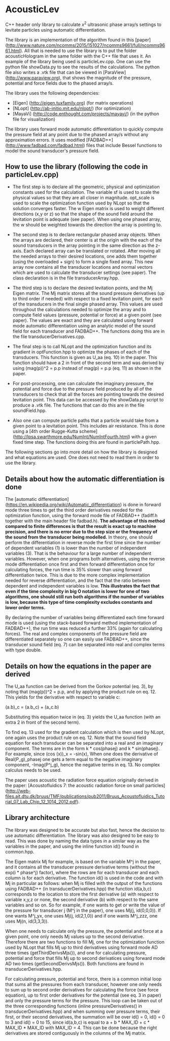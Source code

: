 

<style TYPE="text/css">
    code.has-jax {font: inherit; font-size: 100%; background: inherit; border: inherit;}
</style>
<script type="text/x-mathjax-config">
    MathJax.Hub.Config({
        tex2jax: {
            inlineMath: [['$','$'], ['\\(','\\)']],
            skipTags: ['script', 'noscript', 'style', 'textarea', 'pre'] // removed 'code' entry
        }
    });
    MathJax.Hub.Queue(function() {
        var all = MathJax.Hub.getAllJax(), i;
        for(i = 0; i < all.length; i += 1) {
            all[i].SourceElement().parentNode.className += ' has-jax';
        }
    });
</script>
<script type="text/javascript" src="http://cdn.mathjax.org/mathjax/latest/MathJax.js?config=TeX-AMS-MML_HTMLorMML"></script>



# AcousticLev
C++ header only library to calculate $x^2$ ultrasonic phase array/s settings to levitate particles using automatic differentiation.

The library is an implementation of the algorithm found in this [paper] (http://www.nature.com/ncomms/2015/151027/ncomms9661/full/ncomms9661.html). 
All that is needed to use the library is to put the folder acousticHologram in the same folder with the C++ file that uses it. An example of the library being used is particleLev.cpp. One can use the python file showData.py to see the results of the calculations. The python file also writes a .vtk file that can be viewed in [ParaView] (http://www.paraview.org), that shows the magnitude of the pressure, potential and force fields due to the phased array/s.

The library uses the following dependencies:
* [Eigen] (http://eigen.tuxfamily.org) (for matrix operations)
* [NLopt] (http://ab-initio.mit.edu/nlopt/) (for optimization)
* [MayaVi] (http://code.enthought.com/projects/mayavi/) (in the python file for visualization)

The library uses forward mode automatic differentiation to quickly compute the pressure field at any point due to the phased array/s without any approximation errors. It uses modified [FADBAD++] (http://www.fadbad.com/fadbad.html) files that include Bessel functions to model the sound transducer's pressure field.



## How to use the library (following the code in particleLev.cpp)
* The first step is to declare all the geometric, physical and optimization constants used for the calculation. The variable sf is used to scale the physical values so that they are all closer in magnitude. opt_scale is used to scale the optimization function used by NLopt so that the solution converges faster. The w Eigen matrix is used to weight different directions 
(x,y or z) so that the shape of the sound field around the levitation point is adequate (see paper). When using one phased array, the w should be weighted towards the direction the array is pointing to.

* The second step is to declare rectangular phased array objects. When the arrays are declared, their center is at the origin with the each of the sound transducers in the array pointing in the same direction as the z-axis. Each declared array can be translated or rotated. After moving all the needed arrays to their desired locations, one adds them together (using the overloaded + sign) to form a single fixed array. This new array now contains all the transducer locations and normal vectors which are used to calculate the transducer settings (see paper). The class declaration is in the file transducerArray.hpp.

* The third step is to declare the desired levitation points, and the Mj Eigen matrix. The Mj matrix stores all the sound pressure derivatives (up to third order if needed) with respect to a fixed levitation point, for each of the transducers in the final single phased array. This values are used throughout the calculations needed to optimize the array and to compute field values (pressure, potential or force) at a given point (see paper). The values are exact and they are calculated using forward mode automatic differentiation using an analytic model of the sound field for each transducer and FADBAD++. The functions doing this are in the file transducerDerivatives.cpp. 

* The final step is to call NLopt and the optimization function and its gradient in optFunction.hpp to optimize the phases of each of the transducers. This function is given as U_aa (eq. 10) in the paper. This function should have a 2 in front of the second term and was derived by using (mag(p))^2 = p.p instead of mag(p) = p.p (eq. 11) as shown in the paper.

* For post-processing, one can calculate the imaginary pressure, the potential and force due to the pressure field produced by all of the transducers to check that all the forces are pointing towards the desired levitation point. This data can be accessed by the showData.py script to produce a .vtk file. The functions that can do this are in the file soundField.hpp.

* Also one can compute particle paths that a particle would take from a given point to a levitation point. This includes air resistance. This is done using a [4th order Rugge-Kutta scheme] (http://lpsa.swarthmore.edu/NumInt/NumIntFourth.html) with a given fixed time step. The functions doing this are found in particlePath.hpp.


The following sections go into more detail on how the library is designed and what equations are used. One does not need to read them in order to use the library. 



## Details about how the automatic differentiation is done
The [automatic differentiation] (https://en.wikipedia.org/wiki/Automatic_differentiation) is done in forward mode three times to get the third order derivatives needed for the optimization function, using the forward mode file of FADBAD++ (fadiff.h together with the main header file fadbad.h). **The advantage of this method compared to finite differences is that the result is exact up to machine precision, and there is no error due to the step size or the frequency of the sound from the transducer being modelled.** In theory, one should perform the differentiation in reverse mode the first time since the number of dependent variables (1) is lower than the number of independent variables (3). That is the behaviour for a large number of independent variables. However, when one programs both alternatives, using the reverse mode differentiation once first and then forward differentiation once for calculating forces, the run time is 35% slower than using forward differentiation twice. This is due to the more complex implementation needed for reverse differentiation, and the fact that the ratio between dependent and independent variables is low. **This illustrates the fact that even if the time complexity in big O notation is lower for one of two algorithms, one should still run both algorithms if the number of variables is low, because this type of time complexity excludes constants and lower order terms.** 

By declaring the number of variables being differentiated each time forward mode is used (using the stack-based forward method implementation of FADBAD++), the run time was reduced a further 33% (again for calculating forces). The real and complex components of the pressure field are differentiated separately so one can easily use FADBAD++, since the transducer sound field (eq. 7) can be separated into real and complex terms with type double. 



## Details on how the equations in the paper are derived
The U_aa function can be derived from the Gorkov potential (eq. 3), by noting that (mag(p))^2 = p.p, and by applying the product rule on eq. 12. This yields for the derivative with respect to variable c:

(a.b)_c = (a.b_c) + (a_c.b)

Substituting this equation twice in (eq. 3) yields the U_aa function (with an extra 2 in front of the second term).

To find eq. 13 used for the gradient calculation which is then used by NLopt, one again uses the product rule on eq. 12. Note that the sound field equation for each transducer can be separated into a real and an imaginary component. The terms are in the form k * cos(phasej) and k * sin(phasej). For example, since (cos (x))_x = -sin(x), When one does the derivative of Real(P_g)_phasej one gets a term equal to the negative imaginary component, -Imag(P^j_g), hence the negative terms in eq. 13. No complex calculus needs to be used.

The paper uses acoustic the radiation force equation originally derived in the paper: [Acoustofluidics 7: the acoustic radiation force on small particles] (http://web-files.ait.dtu.dk/bruus/TMF/publications/pub2011/Bruus_Acoustofluidics_Tutorial_07_Lab_Chip_12_1014_2012.pdf). 



## Library architecture
The library was designed to be accurate but also fast, hence the decision to use automatic differentiation. The library was also designed to be easy to read. This was done by naming the data types in a similar way as the variables in the paper, and using the inline function id() found in common.hpp.

The Eigen matrix Mj for example, is based on the variable M^j in the paper, and it contains all the transducer pressure derivative terms (without the exp(i * phase^j) factor), where the rows are for each transducer and each column is for each derivative. The function id() is used in the code and with Mj in particular as follows: when Mj is filled with the output of the functions using FADBAD++ (in transducerDerivatives.hpp) the function id(a,b,c) corresponds to the location to store the first derivative (a) with respect to variable x,y,z or none, the second derivative (b) with respect to the same variables and so on. So for example, if one wants to get or write the value of the pressure for transducer j (M^j in the paper), one uses Mj(j, id(0,0,0)). If one wants M^j_yx, one uses Mj(j, id(2,1,0)) and if one wants M^j_zzz, one uses Mj(n, id(3,3,3)).

When one needs to calculate only the pressure, the potential and force at a given point, one only needs Mj values up to the second derivative. Therefore there are two functions to fill Mj, one for the optimization function used by NLopt that fills Mj up to third derivatives using forward mode AD three times (getThirdDerivsMjs()), and one for calculating pressure, potential and force that fills Mj up to second derivatices using forward mode AD two times (getSecondDerivsMjs()). Both functions are found in transducerDerivatives.hpp.

For calculating pressure, potential and force, there is a common initial loop that sums all the pressures from each transducer, however one only needs to sum up to second order derivatives for calculating the force (see force equation), up to first order derivatives for the potential (see eq. 3 in paper) and only the pressure terms for the pressure. This loop can be taken out of the three corresponding functions (inline pressureDerivatives() in transducerDerivatives.hpp) and when summing over pressure terms, their first, or their second derivatives, the summation will be over id() = 0, id() = 0 to 3 and id() = 0 to 15, since id(a,b,c) is equal to a + b * MAX_ID + c * MAX_ID * MAX_ID with MAX_ID = 4. This can be done because the right derivatives are stored contiguously in the columns of the Mj matrix.
